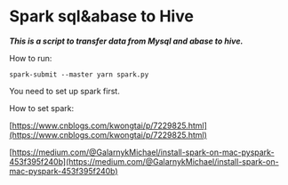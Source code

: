 # Spark sql&abase to Hive

***This is a script to transfer data from Mysql and abase to hive.***

How to run:

```
spark-submit --master yarn spark.py
```

You need to set up spark first.

How to set spark: 

[https://www.cnblogs.com/kwongtai/p/7229825.html](https://www.cnblogs.com/kwongtai/p/7229825.html)

[https://medium.com/@GalarnykMichael/install-spark-on-mac-pyspark-453f395f240b](https://medium.com/@GalarnykMichael/install-spark-on-mac-pyspark-453f395f240b)
